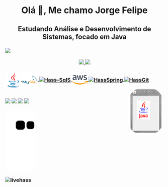 <h1 align="center"> Olá 👋, Me chamo Jorge Felipe</h1>
<h2 align="center">Estudando Análise e Desenvolvimento de Sistemas, focado em Java</h2>

<h3 🌱 Atualmente Estudando: Java, Springbot, SqlServer </h3> 



<a href="https://github.com/livehass" target="_blank"><img src="https://img.shields.io/badge/Meus-projetos-green" target="_blank"></a>

<div align="center">
  <a href="https://github.com/livehass">
  <img height="180em" src="https://github-readme-stats.vercel.app/api?username=livehass&show_icons=true&theme=highcontrast&include_all_commits=true&count_private=true"/>
  <img height="180em" src="https://github-readme-stats.vercel.app/api/top-langs/?username=livehass&layout=compact&langs_count=7&theme=highcontrast"/>
</div>

</div>
<div style="display: inline_block"><br>
  <img align="center" alt="Hass-java" height="50" width="50" src="https://raw.githubusercontent.com/devicons/devicon/master/icons/java/java-original.svg">
  <img align="center" alt="Hass-Sql" height="50" width="50" src="https://raw.githubusercontent.com/devicons/devicon/master/icons/mysql/mysql-original-wordmark.svg">
  <img align="center" alt="Hass-SqlS" height="50" width="50" src="https://www.svgrepo.com/show/303229/microsoft-sql-server-logo.svg">
  <img align="center" alt="Hass-AWSL" height="50" width="50" src="https://raw.githubusercontent.com/devicons/devicon/master/icons/amazonwebservices/amazonwebservices-original-wordmark.svg"<
  <img align="center" alt="Hass-Azu" height="50" width="50" src="https://www.vectorlogo.zone/logos/microsoft_azure/microsoft_azure-icon.svg">
  <img align="center" alt="HassSpring" height="50" width="50" src="https://www.vectorlogo.zone/logos/springio/springio-icon.svg">
  <img align="center" alt="HassGit" height="50" width="50" src="https://www.vectorlogo.zone/logos/git-scm/git-scm-icon.svg">
  <img align="right" alt="Java-Pic" height="150" style="border-radius:50px;" src="https://raw.githubusercontent.com/livehass/files/master/java.gif?width=676&height=676">
</div>

##

<div> 
  <a href="https://www.instagram.com/felipe.siper/" target="_blank"><img src="https://img.shields.io/badge/-Instagram-%23E4405F?style=for-the-badge&logo=instagram&logoColor=white" target="_blank"></a>
 	<a href="https://www.twitch.tv/sieuus" target="_blank"><img src="https://img.shields.io/badge/Twitch-9146FF?style=for-the-badge&logo=twitch&logoColor=white" target="_blank"></a>
 <a href = "mailto:Silva.felipe12@hotmail.com"><img src="https://img.shields.io/badge/Microsoft_Outlook-0078D4?style=for-the-badge&logo=microsoft-outlook&logoColor=white" target="_blank"></a>
  <a href="https://www.linkedin.com/in/jorge-felipe-silva-26b29b11a/" target="_blank"><img src="https://img.shields.io/badge/-LinkedIn-%230077B5?style=for-the-badge&logo=linkedin&logoColor=white" target="_blank"></a> 
 
  ![Snake animation](https://github.com/rafaballerini/rafaballerini/blob/output/github-contribution-grid-snake.svg)
 
</div>
<p align="left"> <img src="https://komarev.com/ghpvc/?username=livehass&label=Profile%20views&color=0e75b6&style=flat" alt="livehass" /> </p>

